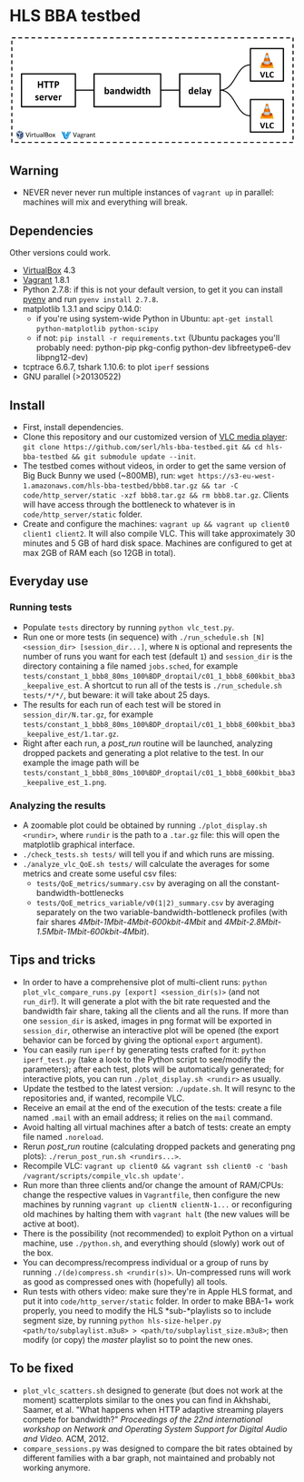 # HLS BBA testbed

![Topology](topology.png)

## Warning
* NEVER never never run multiple instances of `vagrant up` in parallel: machines will mix and everything will break.


## Dependencies
Other versions could work.
* [VirtualBox](https://www.virtualbox.org/) 4.3
* [Vagrant](https://www.vagrantup.com/) 1.8.1
* Python 2.7.8: if this is not your default version, to get it you can install [pyenv](https://github.com/yyuu/pyenv) and run `pyenv install 2.7.8`.
* matplotlib 1.3.1 and scipy 0.14.0:
  * if you're using system-wide Python in Ubuntu: `apt-get install python-matplotlib python-scipy`
  * if not: `pip install -r requirements.txt` (Ubuntu packages you'll probably need: python-pip pkg-config python-dev libfreetype6-dev libpng12-dev)
* tcptrace 6.6.7, tshark 1.10.6: to plot `iperf` sessions
* GNU parallel (>20130522)


## Install
* First, install dependencies.
* Clone this repository and our customized version of [VLC media player](https://github.com/serl/vlc): `git clone https://github.com/serl/hls-bba-testbed.git && cd hls-bba-testbed && git submodule update --init`.
* The testbed comes without videos, in order to get the same version of Big Buck Bunny we used (~800MB), run: `wget https://s3-eu-west-1.amazonaws.com/hls-bba-testbed/bbb8.tar.gz && tar -C code/http_server/static -xzf bbb8.tar.gz && rm bbb8.tar.gz`. Clients will have access through the bottleneck to whatever is in `code/http_server/static` folder.
* Create and configure the machines: `vagrant up && vagrant up client0 client1 client2`. It will also compile VLC. This will take approximately 30 minutes and 5 GB of hard disk space. Machines are configured to get at max 2GB of RAM each (so 12GB in total).


## Everyday use

### Running tests
* Populate `tests` directory by running `python vlc_test.py`.
* Run one or more tests (in sequence) with `./run_schedule.sh [N] <session_dir> [session_dir...]`, where `N` is optional and represents the number of runs you want for each test (default `1`) and `session_dir` is the directory containing a file named `jobs.sched`, for example `tests/constant_1_bbb8_80ms_100%BDP_droptail/c01_1_bbb8_600kbit_bba3_keepalive_est`. A shortcut to run all of the tests is `./run_schedule.sh tests/*/*/`, but beware: it will take about 25 days.
* The results for each run of each test will be stored in `session_dir/N.tar.gz`, for example `tests/constant_1_bbb8_80ms_100%BDP_droptail/c01_1_bbb8_600kbit_bba3_keepalive_est/1.tar.gz`.
* Right after each run, a *post\_run* routine will be launched, analyzing dropped packets and generating a plot relative to the test. In our example the image path will be `tests/constant_1_bbb8_80ms_100%BDP_droptail/c01_1_bbb8_600kbit_bba3_keepalive_est_1.png`.

### Analyzing the results
* A zoomable plot could be obtained by running `./plot_display.sh <rundir>`, where `rundir` is the path to a `.tar.gz` file: this will open the matplotlib graphical interface.
* `./check_tests.sh tests/` will tell you if and which runs are missing.
* `./analyze_vlc_QoE.sh tests/` will calculate the averages for some metrics and create some useful csv files:
  * `tests/QoE_metrics/summary.csv` by averaging on all the constant-bandwidth-bottlenecks
  * `tests/QoE_metrics_variable/v0(1|2)_summary.csv` by averaging separately on the two variable-bandwidth-bottleneck profiles (with fair shares *4Mbit-1Mbit-4Mbit-600kbit-4Mbit* and *4Mbit-2.8Mbit-1.5Mbit-1Mbit-600kbit-4Mbit*).


## Tips and tricks
* In order to have a comprehensive plot of multi-client runs: `python plot_vlc_compare_runs.py [export] <session_dir(s)>` (and not `run_dir`!). It will generate a plot with the bit rate requested and the bandwidth fair share, taking all the clients and all the runs. If more than one `session_dir` is asked, images in png format will be exported in `session_dir`, otherwise an interactive plot will be opened (the export behavior can be forced by giving the optional `export` argument).
* You can easily run `iperf` by generating tests crafted for it: `python iperf_test.py` (take a look to the Python script to see/modify the parameters); after each test, plots will be automatically generated; for interactive plots, you can run `./plot_display.sh <rundir>` as usually.
* Update the testbed to the latest version: `./update.sh`. It will resync to the repositories and, if wanted, recompile VLC.
* Receive an email at the end of the execution of the tests: create a file named `.mail` with an email address; it relies on the `mail` command.
* Avoid halting all virtual machines after a batch of tests: create an empty file named `.noreload`.
* Rerun *post\_run* routine (calculating dropped packets and generating png plots): `./rerun_post_run.sh <rundirs...>`.
* Recompile VLC: `vagrant up client0 && vagrant ssh client0 -c 'bash /vagrant/scripts/compile_vlc.sh update'`.
* Run more than three clients and/or change the amount of RAM/CPUs: change the respective values in `Vagrantfile`, then configure the new machines by running `vagrant up clientN clientN-1...` or reconfiguring old machines by halting them with `vagrant halt` (the new values will be active at boot).
* There is the possibility (not recommended) to exploit Python on a virtual machine, use `./python.sh`, and everything should (slowly) work out of the box.
* You can decompress/recompress individual or a group of runs by running `./(de)compress.sh <rundir(s)>`. Un-compressed runs will work as good as compressed ones with (hopefully) all tools.
* Run tests with others video: make sure they're in Apple HLS format, and put it into `code/http_server/static` folder. In order to make BBA-1+ work properly, you need to modify the HLS *sub-*playlists so to include segment size, by running `python hls-size-helper.py <path/to/subplaylist.m3u8> > <path/to/subplaylist_size.m3u8>`; then modify (or copy) the *master* playlist so to point the new ones.


## To be fixed
* `plot_vlc_scatters.sh` designed to generate (but does not work at the moment) scatterplots similar to the ones you can find in Akhshabi, Saamer, et al. "What happens when HTTP adaptive streaming players compete for bandwidth?" *Proceedings of the 22nd international workshop on Network and Operating System Support for Digital Audio and Video.* ACM, 2012.
* `compare_sessions.py` was designed to compare the bit rates obtained by different families with a bar graph, not maintained and probably not working anymore.
